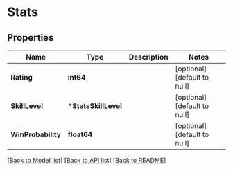 # Stats

## Properties
Name | Type | Description | Notes
------------ | ------------- | ------------- | -------------
**Rating** | **int64** |  | [optional] [default to null]
**SkillLevel** | [***StatsSkillLevel**](Stats_skillLevel.md) |  | [optional] [default to null]
**WinProbability** | **float64** |  | [optional] [default to null]

[[Back to Model list]](../README.md#documentation-for-models) [[Back to API list]](../README.md#documentation-for-api-endpoints) [[Back to README]](../README.md)


